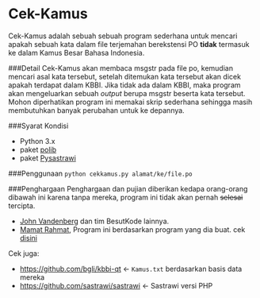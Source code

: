 # Cek-Kamus
Cek-Kamus adalah sebuah sebuah program sederhana untuk mencari apakah sebuah kata dalam file terjemahan berekstensi PO **tidak** termasuk ke dalam Kamus Besar Bahasa Indonesia.

###Detail
Cek-Kamus akan membaca msgstr pada file po, kemudian mencari asal kata tersebut, setelah ditemukan kata tersebut akan dicek apakah terdapat dalam KBBI. Jika tidak ada dalam KBBI, maka program akan mengeluarkan sebuah *output* berupa msgstr beserta kata tersebut. Mohon diperhatikan program ini memakai skrip sederhana sehingga masih membutuhkan banyak perubahan untuk ke depannya.

###Syarat Kondisi
- Python 3.x
- paket [polib](http://polib.readthedocs.io/)
- paket [Pysastrawi](https://github.com/har07/PySastrawi)

###Penggunaan
`python cekkamus.py alamat/ke/file.po`

###Penghargaan
Penghargaan dan pujian diberikan kedapa orang-orang dibawah ini karena tanpa mereka, program ini tidak akan pernah ~~selesai~~ tercipta.
- [John Vandenberg](https://github.com/jayvdb) dan tim BesutKode lainnya.
- [Mamat Rahmat](https://github.com/mamat-rahmat), Program ini berdasarkan program yang dia buat. cek [disini](https://github.com/mamat-rahmat/checker_id)

Cek juga:
- https://github.com/bgli/kbbi-qt <- `Kamus.txt` berdasarkan basis data mereka
- https://github.com/sastrawi/sastrawi <- Sastrawi versi PHP
